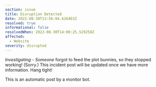 ```yaml
---
section: issue
title: Disruption Detected
date: 2022-08-30T13:56:04.626463Z
resolved: true
informational: false
resolvedWhen: 2022-08-30T14:00:25.529258Z
affected:
  - Website
severity: disrupted
---
```

*Investigating* - _Someone_ forgot to feed the plot bunnies, so they stopped working! (Sorry.) This incident post will be updated once we have more information. Hang tight!

This is an automatic post by a monitor bot.
        